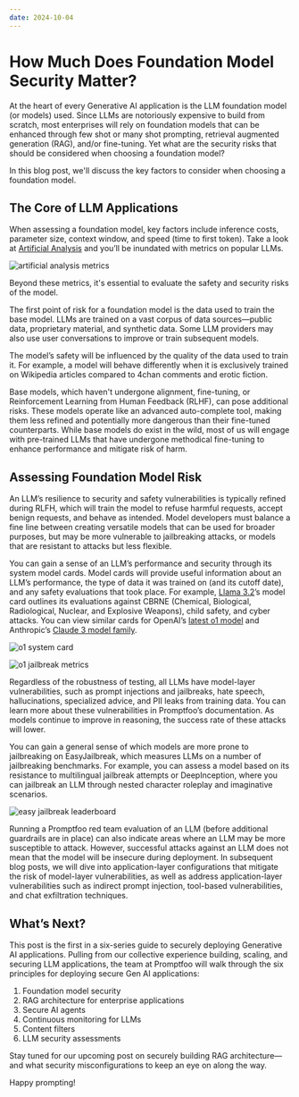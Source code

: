 ```yaml
---
date: 2024-10-04
---
```


# How Much Does Foundation Model Security Matter?

At the heart of every Generative AI application is the LLM foundation model (or models) used. Since LLMs are notoriously expensive to build from scratch, most enterprises will rely on foundation models that can be enhanced through few shot or many shot prompting, retrieval augmented generation (RAG), and/or fine-tuning. Yet what are the security risks that should be considered when choosing a foundation model?

In this blog post, we'll discuss the key factors to consider when choosing a foundation model.

<!-- truncate -->

## The Core of LLM Applications

When assessing a foundation model, key factors include inference costs, parameter size, context window, and speed (time to first token). Take a look at [Artificial Analysis](https://artificialanalysis.ai/) and you’ll be inundated with metrics on popular LLMs.

![artificial analysis metrics](/img/blog/foundation-model-security/artificial_analysis.png)

Beyond these metrics, it's essential to evaluate the safety and security risks of the model.

The first point of risk for a foundation model is the data used to train the base model. LLMs are trained on a vast corpus of data sources—public data, proprietary material, and synthetic data. Some LLM providers may also use user conversations to improve or train subsequent models.

The model’s safety will be influenced by the quality of the data used to train it. For example, a model will behave differently when it is exclusively trained on Wikipedia articles compared to 4chan comments and erotic fiction.

Base models, which haven't undergone alignment, fine-tuning, or Reinforcement Learning from Human Feedback (RLHF), can pose additional risks. These models operate like an advanced auto-complete tool, making them less refined and potentially more dangerous than their fine-tuned counterparts. While base models do exist in the wild, most of us will engage with pre-trained LLMs that have undergone methodical fine-tuning to enhance performance and mitigate risk of harm.

## Assessing Foundation Model Risk

An LLM’s resilience to security and safety vulnerabilities is typically refined during RLFH, which will train the model to refuse harmful requests, accept benign requests, and behave as intended. Model developers must balance a fine line between creating versatile models that can be used for broader purposes, but may be more vulnerable to jailbreaking attacks, or models that are resistant to attacks but less flexible.

You can gain a sense of an LLM’s performance and security through its system model cards. Model cards will provide useful information about an LLM’s performance, the type of data it was trained on (and its cutoff date), and any safety evaluations that took place. For example, [Llama 3.2](https://github.com/meta-llama/llama-models/blob/main/models/llama3_2/MODEL_CARD.md)’s model card outlines its evaluations against CBRNE (Chemical, Biological, Radiological, Nuclear, and Explosive Weapons), child safety, and cyber attacks. You can view similar cards for OpenAI’s [latest o1 model](https://openai.com/index/openai-o1-system-card/) and Anthropic’s [Claude 3 model family](https://docs.anthropic.com/en/docs/resources/model-card).

![o1 system card](/img/blog/foundation-model-security/o1_system_card.png)

![o1 jailbreak metrics](/img/blog/foundation-model-security/o1_jailbreak_metrics.png)

Regardless of the robustness of testing, all LLMs have model-layer vulnerabilities, such as prompt injections and jailbreaks, hate speech, hallucinations, specialized advice, and PII leaks from training data. You can learn more about these vulnerabilities in Promptfoo’s documentation. As models continue to improve in reasoning, the success rate of these attacks will lower.

You can gain a general sense of which models are more prone to jailbreaking on EasyJailbreak, which measures LLMs on a number of jailbreaking benchmarks. For example, you can assess a model based on its resistance to multilingual jailbreak attempts or DeepInception, where you can jailbreak an LLM through nested character roleplay and imaginative scenarios.

![easy jailbreak leaderboard](/img/blog/foundation-model-security/easy_jailbreak_leaderboard.png)

Running a Promptfoo red team evaluation of an LLM (before additional guardrails are in place) can also indicate areas where an LLM may be more susceptible to attack. However, successful attacks against an LLM does not mean that the model will be insecure during deployment. In subsequent blog posts, we will dive into application-layer configurations that mitigate the risk of model-layer vulnerabilities, as well as address application-layer vulnerabilities such as indirect prompt injection, tool-based vulnerabilities, and chat exfiltration techniques.

## What’s Next?

This post is the first in a six-series guide to securely deploying Generative AI applications. Pulling from our collective experience building, scaling, and securing LLM applications, the team at Promptfoo will walk through the six principles for deploying secure Gen AI applications:

1. Foundation model security
2. RAG architecture for enterprise applications
3. Secure AI agents
4. Continuous monitoring for LLMs
5. Content filters
6. LLM security assessments

Stay tuned for our upcoming post on securely building RAG architecture—and what security misconfigurations to keep an eye on along the way.

Happy prompting!
